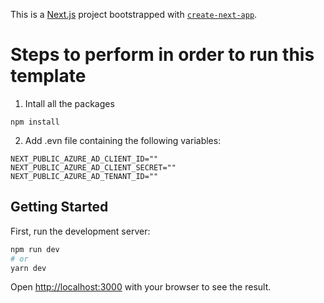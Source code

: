 This is a [Next.js](https://nextjs.org/) project bootstrapped with [`create-next-app`](https://github.com/vercel/next.js/tree/canary/packages/create-next-app).

# Steps to perform in order to run this template

1. Intall all the packages

```
npm install
```

2. Add .evn file containing the following variables:

```
NEXT_PUBLIC_AZURE_AD_CLIENT_ID=""
NEXT_PUBLIC_AZURE_AD_CLIENT_SECRET=""
NEXT_PUBLIC_AZURE_AD_TENANT_ID=""
```

## Getting Started

First, run the development server:

```bash
npm run dev
# or
yarn dev
```

Open [http://localhost:3000](http://localhost:3000) with your browser to see the result.
